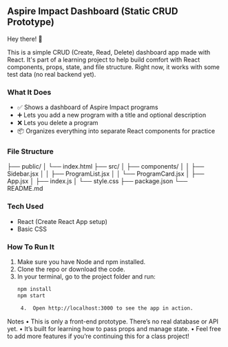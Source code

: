 ## Aspire Impact Dashboard (Static CRUD Prototype)

Hey there! 👋 

This is a simple CRUD (Create, Read, Delete) dashboard app made with React. It's part of a learning project to help build comfort with React components, props, state, and file structure. Right now, it works with some test data (no real backend yet).

### What It Does
- ✅ Shows a dashboard of Aspire Impact programs
- ➕ Lets you add a new program with a title and optional description
- ❌ Lets you delete a program
- 📦 Organizes everything into separate React components for practice

### File Structure
├── public/
│   └── index.html
├── src/
│   ├── components/
│   │   ├── Sidebar.jsx
│   │   ├── ProgramList.jsx
│   │   └── ProgramCard.jsx
│   ├── App.jsx
│   ├── index.js
│   └── style.css
├── package.json
└── README.md

### Tech Used
- React (Create React App setup)
- Basic CSS

### How To Run It
1. Make sure you have Node and npm installed.
2. Clone the repo or download the code.
3. In your terminal, go to the project folder and run:
   ```bash
   npm install
   npm start
   
   	4.	Open http://localhost:3000 to see the app in action.

Notes
	•	This is only a front-end prototype. There’s no real database or API yet.
	•	It’s built for learning how to pass props and manage state.
	•	Feel free to add more features if you’re continuing this for a class project!